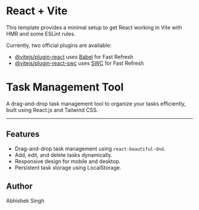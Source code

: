 # React + Vite

This template provides a minimal setup to get React working in Vite with HMR and some ESLint rules.

Currently, two official plugins are available:

- [@vitejs/plugin-react](https://github.com/vitejs/vite-plugin-react/blob/main/packages/plugin-react/README.md) uses [Babel](https://babeljs.io/) for Fast Refresh
- [@vitejs/plugin-react-swc](https://github.com/vitejs/vite-plugin-react-swc) uses [SWC](https://swc.rs/) for Fast Refresh

# Task Management Tool

A drag-and-drop task management tool to organize your tasks efficiently, built using React.js and Tailwind CSS.

---

## Features

- Drag-and-drop task management using `react-beautiful-dnd`.
- Add, edit, and delete tasks dynamically.
- Responsive design for mobile and desktop.
- Persistent task storage using LocalStorage.

## Author

Abhishek Singh
